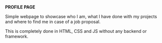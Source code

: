 **PROFILE PAGE**

Simple webpage to showcase who I am, what I have done with my projects and where to find me in case of a job proposal.

This is completely done in HTML, CSS and JS without any backend or framework.
